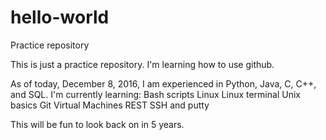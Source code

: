 # hello-world
Practice repository

This is just a practice repository. I'm learning how to use github. 

As of today, December 8, 2016, I am experienced in Python, Java, C, C++, and SQL.
I'm currently learning:
Bash scripts
Linux
Linux terminal
Unix basics
Git
Virtual Machines
REST
SSH and putty

This will be fun to look back on in 5 years.
